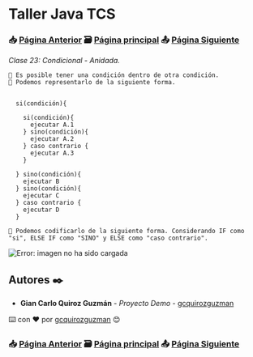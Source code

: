 # Taller Java TCS
### 📥 [Página Anterior](https://github.com/gcquirozguzman/java-tcs-202001/tree/CEI0100001) 🗃️ [Página principal](https://github.com/gcquirozguzman/java-tcs-202001) 📤 [Página Siguiente](https://github.com/gcquirozguzman/java-tcs-202001/tree/CS00100001)

_Clase 23: Condicional - Anidada._

```
📢 Es posible tener una condición dentro de otra condición.
📢 Podemos representarlo de la siguiente forma.
```

```

  si(condición){
    
    si(condición){
      ejecutar A.1
    } sino(condición){
      ejecutar A.2
    } caso contrario {
      ejecutar A.3
    }
    
  } sino(condición){
    ejecutar B
  } sino(condición){
    ejecutar C
  } caso contrario {
    ejecutar D
  }

📢 Podemos codificarlo de la siguiente forma. Considerando IF como "si", ELSE IF como "SINO" y ELSE como "caso contrario".

```

![Error: imagen no ha sido cargada](https://github.com/gcquirozguzman/java-tcs-202001/blob/Clase-23/imagenes/pagina_23_1.png)

## Autores ✒️

* **Gian Carlo Quiroz Guzmán** - *Proyecto Demo* - [gcquirozguzman](https://github.com/gcquirozguzman)

⌨️ con ❤️ por [gcquirozguzman](https://github.com/gcquirozguzman) 😊

### 📥 [Página Anterior](https://github.com/gcquirozguzman/java-tcs-202001/tree/CEI0100001) 🗃️ [Página principal](https://github.com/gcquirozguzman/java-tcs-202001) 📤 [Página Siguiente](https://github.com/gcquirozguzman/java-tcs-202001/tree/CS00100001)
